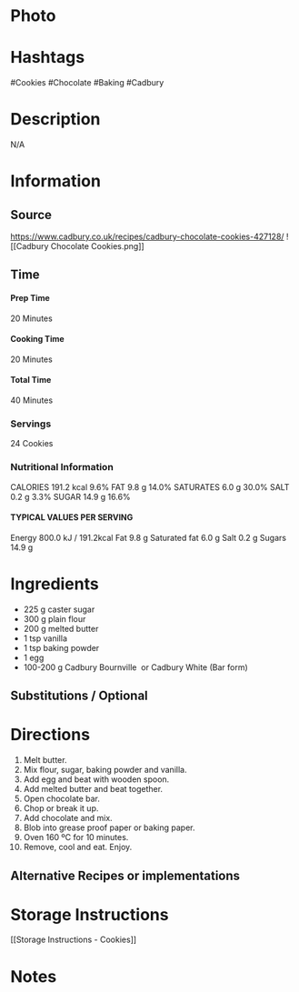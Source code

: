 # Photo

# Hashtags
#Cookies #Chocolate #Baking #Cadbury 

# Description
N/A

# Information
## Source
https://www.cadbury.co.uk/recipes/cadbury-chocolate-cookies-427128/
![[Cadbury Chocolate Cookies.png]]
## Time
#### Prep Time
20 Minutes

#### Cooking Time
20 Minutes

#### Total Time
40 Minutes

### Servings
24 Cookies

### Nutritional Information
CALORIES 191.2 kcal 9.6% 
FAT 9.8 g 14.0%
SATURATES 6.0 g 30.0% 
SALT 0.2 g 3.3% 
SUGAR 14.9 g 16.6% 
#### TYPICAL VALUES PER SERVING 
Energy 800.0 kJ / 191.2kcal 
Fat 9.8 g 
Saturated fat 6.0 g 
Salt 0.2 g 
Sugars 14.9 g
# Ingredients
- 225 g caster sugar
- 300 g plain flour
- 200 g melted butter
- 1 tsp vanilla
- 1 tsp baking powder
- 1 egg
- 100-200 g Cadbury Bournville  or Cadbury White (Bar form)

## Substitutions / Optional

# Directions
1. Melt butter.
2. Mix flour, sugar, baking powder and vanilla.
3. Add egg and beat with wooden spoon.
4. Add melted butter and beat together.
5. Open chocolate bar.
6. Chop or break it up. 
7. Add chocolate and mix.
8. Blob into grease proof paper or baking paper.
9. Oven 160 ºC for 10 minutes.    
10. Remove, cool and eat. Enjoy.

## Alternative Recipes or implementations

# Storage Instructions
[[Storage Instructions - Cookies]]
# Notes
